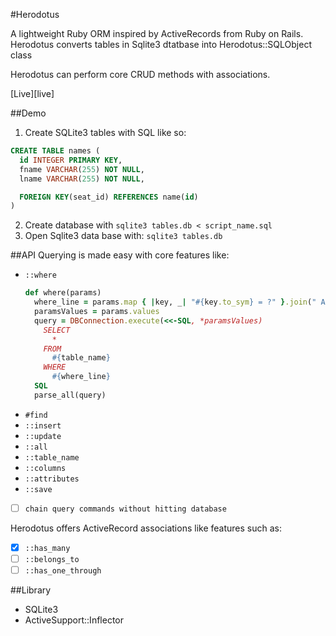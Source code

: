 #Herodotus

A lightweight Ruby ORM inspired by ActiveRecords from Ruby on Rails. Herodotus converts tables in Sqlite3 dtatbase into Herodotus::SQLObject class

Herodotus can perform core CRUD methods with associations.


[Live][live]

##Demo
1. Create SQLite3 tables with SQL like so:
```sql
CREATE TABLE names (
  id INTEGER PRIMARY KEY,
  fname VARCHAR(255) NOT NULL,
  lname VARCHAR(255) NOT NULL,

  FOREIGN KEY(seat_id) REFERENCES name(id)
)
```
2. Create database with `sqlite3 tables.db < script_name.sql`
3. Open Sqlite3 data base with: `sqlite3 tables.db`

##API
Querying is made easy with core features like:
* `::where`
  ```ruby
  def where(params)
    where_line = params.map { |key, _| "#{key.to_sym} = ?" }.join(" AND ")
    paramsValues = params.values
    query = DBConnection.execute(<<-SQL, *paramsValues)
      SELECT
        *
      FROM
        #{table_name}
      WHERE
        #{where_line}
    SQL
    parse_all(query)
    ```
* `#find`
* `::insert`
* `::update`
* `::all`
* `::table_name`
* `::columns`
* `::attributes`
* `::save`
* [ ] `chain query commands without hitting database`

Herodotus offers ActiveRecord associations like features such as:
- [x] `::has_many`
- [ ] `::belongs_to`
- [ ] `::has_one_through`

##Library
* SQLite3
* ActiveSupport::Inflector
